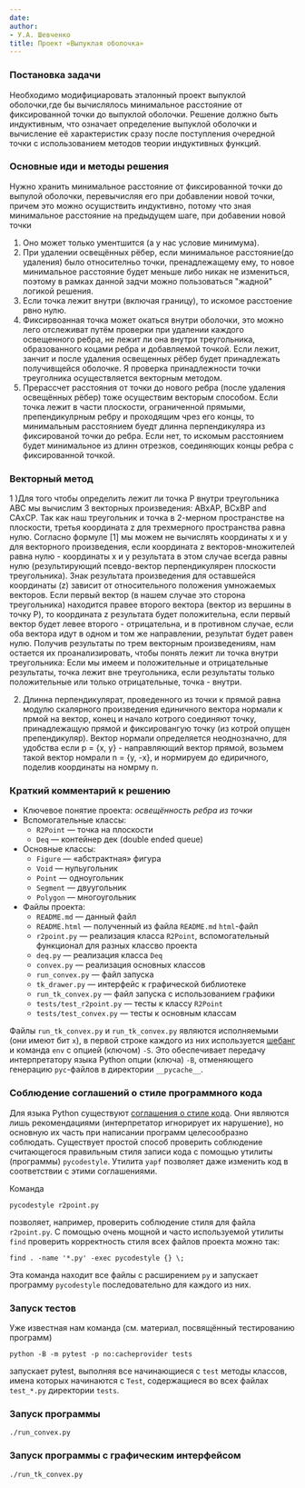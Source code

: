 ```yaml
---
date: 
author:
- У.А. Шевченко
title: Проект «Выпуклая оболочка»
---
```


### Постановка задачи

Необходимо модифициаровать эталонный проект выпуклой оболочки,где бы вычислялось
 минимальное расстояние от фиксированной точки до выпуклой оболочки. Решение
должно быть индуктивным, что означает определение выпуклой оболочки и
вычисление её характеристик сразу после поступления очередной точки с
использованием методов теории индуктивных функций.

### Основные иди и методы решения

Нужно хранить минимальное расстояние от фиксированной точки до выпулой оболочки,
перевычисляя его при добавлении новой точки, причем это можно осущиствить индуктивно,
потому что зная минимальное расстояние на предыдущем шаге, при добавении новой точки
1) Оно может только ументшится (а у нас условие минимума).
2) При удалении освещённых рёбер, если минимальное расстояние(до удаления) было 
относителньо точки, пренадлежащему ему, то новое минимальное расстояние будет 
меньше либо никак не измениться, поэтому в рамках данной задчи можно пользоваться 
"жадной" логикой решения.
3) Если точка лежит внутри (включая границу), то искомое расстоение рвно  нулю. 
4) Фиксирвоанная точка может окаться внутри оболочки, это можно лего отслеживат 
путём проверки при удалении каждого освещенного ребра, не лежит ли она внутри
треугольника, образованного коцами ребра и добавляемой точкой. 
Если лежит, занчит и после удаления освещенных рёбер будет принадлежать
получивщейся оболочке. Я проверка принадлежности точки треуголника осуществляется
векторным методом.
5) Прерассчет расстояния от точки до нового ребра (после удаления освещённых рёбер)
тоже осуществим векторым способом. Если точка лежит в части плоскости, ограниченной 
прямыми, препендикулрным ребру и проходящим чрез его концы, то минимальным расстоянием 
буедт длинна перпендикуляра из фиксированой точки до  ребра. Если нет, то искомым 
расстоянием будет минимальное из длинн отрезков, соединяющих концы ребра с фиксированной
точкой.  

### Векторный метод

1 )Для того чтобы определить лежит ли точка P внутри треугольника ABC мы вычислим 
3 векторных произведения: ABxAP, BCxBP and CAxCP. Так как наш треугольник и точка 
в 2-мерном пространстве на плоскости, третья координата z для трехмерного 
пространства равна нулю. Согласно формуле [1] мы можем не вычислять координаты x и y 
для векторного произведения, если координата z векторов-множителей 
равна нулю - координаты x и y результата в этом случае всегда равны нулю 
(результирующий псевдо-вектор перпендикулярен плоскости треугольника). 
Знак результата произведения для оставшейся координаты (z) зависит от 
относительного положения умножаемых векторов. Если первый вектор 
(в нашем случае это сторона треугольника) находится правее второго вектора
(вектор из вершины в точку P), то координата z результата будет положительна,
если первый вектор будет левее второго - отрицательна, и в противном случае, 
если оба вектора идут в одном и том же направлении, результат будет равен нулю.
Получив результаты по трем векторным произведениям, нам остается их проанализировать, 
чтобы понять лежит ли точка внутри треугольника:
Если мы имеем и положительные и отрицательные результаты, точка лежит вне треугольника, 
если результаты только положительные или только отрицательные, точка - внутри.

2) Длинна перпендикулярат, проведенного из точки к прямой равна модулю скалярного 
произведения единичного вектора нормали к прмой на вектор, конец и начало котрого 
соединяют точку, принадлежащую прямой и фиксировангую точку (из котрой опущен
препендикуляр). Вектор нормали определяется неоднозначно, для удобства 
если p = {x, y}  - направляющий вектор прямой, возьмем
такой вектор номрали n = {y, -x}, и нормируем до едиричного, поделив координаты 
на номрму n.


### Краткий комментарий к решению

- Ключевое понятие проекта: *освещённость ребра из точки* 
- Вспомогательные классы:
    - `R2Point` — точка на плоскости
    - `Deq` — контейнер дек (double ended queue)
- Основные классы:
    - `Figure` — «абстрактная» фигура
    - `Void` — нульугольник
    - `Point` — одноугольник
    - `Segment` — двуугольник
    - `Polygon` — многоугольник
- Файлы проекта:
    - `README.md` — данный файл
    - `README.html` — полученный из файла `README.md` `html`-файл
    - `r2point.py` — реализация класса `R2Point`, вспомогательный функционал
    для разных классво проекта
    - `deq.py` —  реализация класса `Deq`
    - `convex.py` — реализация основных классов
    - `run_convex.py` — файл запуска
    - `tk_drawer.py` — интерфейс к графической библиотеке
    - `run_tk_convex.py` — файл запуска с использованием графики
    - `tests/test_r2point.py` — тесты к классу `R2Point`
    - `tests/test_convex.py` — тесты к основным классам

Файлы `run_tk_convex.py` и `run_tk_convex.py` являются исполняемыми (они имеют
бит `x`), в первой строке каждого из них используется [шебанг](https://ru.wikipedia.org/wiki/%D0%A8%D0%B5%D0%B1%D0%B0%D0%BD%D0%B3_(Unix)) и команда `env` с
опцией (ключом) `-S`. Это обеспечивает передачу интерпретатору языка Python
опции (ключа) `-B`, отменяющего генерацию `pyc`-файлов в директории
`__pycache__`.


### Соблюдение соглашений о стиле программного кода

Для языка Python существуют [соглашения о стиле
кода](https://www.python.org/dev/peps/pep-0008/). Они являются лишь
рекомендациями (интерпретатор игнорирует их нарушение), но основную их
часть при написании программ целесообразно соблюдать. Существует простой
способ проверить соблюдение считающегося правильным
стиля записи кода с помощью утилиты (программы) `pycodestyle`. Утилита
`yapf` позволяет даже изменить код в соответствии с этими соглашениями.

Команда 

    pycodestyle r2point.py

позволяет, например, проверить соблюдение стиля для файла `r2point.py`.
С помощью очень мощной и часто используемой утилиты `find` проверить
корректность стиля всех файлов проекта можно так:

    find . -name '*.py' -exec pycodestyle {} \;

Эта команда находит все файлы с расширением `py` и запускает программу
`pycodestyle` последовательно для каждого из них.

### Запуск тестов

Уже известная нам команда (см. материал, посвящённый тестированию программ)

    python -B -m pytest -p no:cacheprovider tests

запускает pytest, выполняя все начинающиеся с `test` методы классов,
имена которых начинаются с `Test`, содержащиеся во всех файлах `test_*.py`
директории `tests`.

### Запуск программы

`./run_convex.py`

### Запуск программы с графическим интерфейсом

`./run_tk_convex.py`
